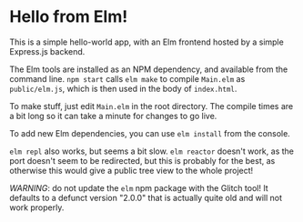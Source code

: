 Hello from Elm!
=================

This is a simple hello-world app, with an Elm frontend hosted by a 
simple Express.js backend. 

The Elm tools are installed as an NPM dependency, and available from 
the command line. `npm start` calls `elm make` to compile `Main.elm` 
as `public/elm.js`, which is then used in the body of `index.html`.

To make stuff, just edit `Main.elm` in the root directory. The compile
times are a bit long so it can take a minute for changes to go live.

To add new Elm dependencies, you can use `elm install` from the console.

`elm repl` also works, but seems a bit slow. `elm reactor` doesn't work,
as the port doesn't seem to be redirected, but this is probably for the best,
as otherwise this would give a public tree view to the whole project!

*WARNING*: do not update the `elm` npm package with the Glitch tool! 
It defaults to a defunct version "2.0.0" that is actually quite old and will not work properly. 